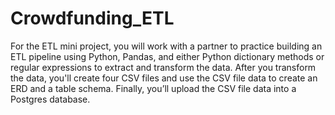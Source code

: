 # Crowdfunding_ETL
For the ETL mini project, you will work with a partner to practice building an ETL pipeline using Python, Pandas, and either Python dictionary methods or regular expressions to extract and transform the data. 
After you transform the data, you'll create four CSV files and use the CSV file data to create an ERD and a table schema. 
Finally, you’ll upload the CSV file data into a Postgres database.
